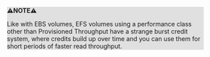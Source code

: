 <div style="margin:2em; background-color: #e0e0e0;">

<strong>⚠️NOTE️️️⚠️</strong>

Like with EBS volumes, EFS volumes using a performance class other than Provisioned Throughput have a strange burst credit system, where credits build up over time and you can use them for short periods of faster read throughput.
</div>

